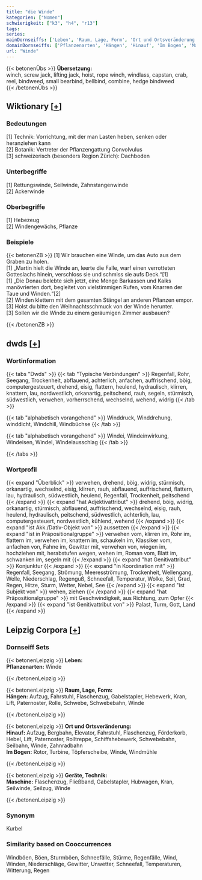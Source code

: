 ```yaml
---
title: "die Winde"
kategorien: ["Nomen"]
schwierigkeit: ["k3", "h4", "r13"]
tags:
series:
mainDornseiffs: ['Leben', 'Raum, Lage, Form', 'Ort und Ortsveränderung', 'Geräte, Technik']
domainDornseiffs: ['Pflanzenarten', 'Hängen', 'Hinauf', 'Im Bogen', 'Maschine']
url: "Winde"
---
```


{{< betonenÜbs >}}
**Übersetzung:**  
winch, screw jack, lifting jack, hoist, rope  winch, windlass, capstan, crab, reel, bindweed, small bearbind, bellbind, combine, hedge bindweed  
{{< /betonenÜbs >}}

## Wiktionary [[+](https://de.wiktionary.org/wiki/Winde)]

### Bedeutungen
[1] Technik: Vorrichtung, mit der man Lasten heben, senken oder heranziehen kann  
[2] Botanik: Vertreter der Pflanzengattung Convolvulus  
[3] schweizerisch (besonders Region Zürich): Dachboden  

### Unterbegriffe
[1] Rettungswinde, Seilwinde, Zahnstangenwinde  
[2] Ackerwinde  

### Oberbegriffe
[1] Hebezeug  
[2] Windengewächs, Pflanze  

### Beispiele
{{< betonenZB >}}
[1] Wir brauchen eine Winde, um das Auto aus dem Graben zu holen.  
[1] „Martin hielt die Winde an, leerte die Falle, warf einen verrotteten Gotteslachs hinein, verschloss sie und schmiss sie aufs Deck.“[1]  
[1] „Die Donau belebte sich jetzt, eine Menge Barkassen und Kaiks manövrierten dort, begleitet von vielstimmigen Rufen, vom Knarren der Taue und Winden.“[2]  
[2] Winden klettern mit dem gesamten Stängel an anderen Pflanzen empor.  
[3] Holst du bitte den Weihnachtsschmuck von der Winde herunter.  
[3] Sollen wir die Winde zu einem geräumigen Zimmer ausbauen?  

{{< /betonenZB >}}


## dwds [[+](https://www.dwds.de/wb/Winde)]

### Wortinformation
{{< tabs "Dwds" >}}
{{< tab "Typische Verbindungen" >}}
Regenfall, Rohr, Seegang, Trockenheit, abflauend, achterlich, anfachen, auffrischend, böig, computergesteuert, drehend, eisig, flattern, heulend, hydraulisch, klirren, knattern, lau, nordwestlich, orkanartig, peitschend, rauh, segeln, stürmisch, südwestlich, verwehen, vorherrschend, wechselnd, wehend, widrig
{{< /tab >}}

{{< tab "alphabetisch vorangehend" >}}
Winddruck, Winddrehung, winddicht, Windchill, Windbüchse
{{< /tab >}}

{{< tab "alphabetisch vorangehend" >}}
Windei, Windeinwirkung, Windeisen, Windel, Windelausschlag
{{< /tab >}}

{{< /tabs >}}

### Wortprofil
{{< expand "Überblick" >}} verwehen, drehend, böig, widrig, stürmisch, orkanartig, wechselnd, eisig, klirren, rauh, abflauend, auffrischend, flattern, lau, hydraulisch, südwestlich, heulend, Regenfall, Trockenheit, peitschend {{< /expand >}}
{{< expand "hat Adjektivattribut" >}} drehend, böig, widrig, orkanartig, stürmisch, abflauend, auffrischend, wechselnd, eisig, rauh, heulend, hydraulisch, peitschend, südwestlich, achterlich, lau, computergesteuert, nordwestlich, kühlend, wehend {{< /expand >}}
{{< expand "ist Akk./Dativ-Objekt von" >}} aussetzen {{< /expand >}}
{{< expand "ist in Präpositionalgruppe" >}} verwehen vom, klirren im, Rohr im, flattern im, verwehen im, knattern im, schaukeln im, Klassiker vom, anfachen von, Fahne im, Gewitter mit, verwehen von, wiegen im, hochziehen mit, herabstufen wegen, wehen im, Roman vom, Blatt im, schwanken im, segeln mit {{< /expand >}}
{{< expand "hat Genitivattribut" >}} Konjunktur {{< /expand >}}
{{< expand "in Koordination mit" >}} Regenfall, Seegang, Strömung, Meeresströmung, Trockenheit, Wellengang, Welle, Niederschlag, Regenguß, Schneefall, Temperatur, Wolke, Seil, Grad, Regen, Hitze, Sturm, Wetter, Nebel, See {{< /expand >}}
{{< expand "ist Subjekt von" >}} wehen, ziehen {{< /expand >}}
{{< expand "hat Präpositionalgruppe" >}} mit Geschwindigkeit, aus Richtung, zum Opfer {{< /expand >}}
{{< expand "ist Genitivattribut von" >}} Palast, Turm, Gott, Land {{< /expand >}}

## Leipzig Corpora [[+](https://corpora.uni-leipzig.de/en/res?word=Winde&corpusId=deu_newscrawl-public_2018)]

### Dornseiff Sets
{{< betonenLeipzig >}}
**Leben:**  
**Pflanzenarten:** Winde  

{{< /betonenLeipzig >}}


{{< betonenLeipzig >}}
**Raum, Lage, Form:**  
**Hängen:** Aufzug, Fahrstuhl, Flaschenzug, Gabelstapler, Hebewerk, Kran, Lift, Paternoster, Rolle, Schwebe, Schwebebahn, Winde  

{{< /betonenLeipzig >}}


{{< betonenLeipzig >}}
**Ort und Ortsveränderung:**  
**Hinauf:** Aufzug, Bergbahn, Elevator, Fahrstuhl, Flaschenzug, Förderkorb, Hebel, Lift, Paternoster, Rolltreppe, Schiffshebewerk, Schwebebahn, Seilbahn, Winde, Zahnradbahn  
**Im Bogen:** Rotor, Turbine, Töpferscheibe, Winde, Windmühle  

{{< /betonenLeipzig >}}


{{< betonenLeipzig >}}
**Geräte, Technik:**  
**Maschine:** Flaschenzug, Fließband, Gabelstapler, Hubwagen, Kran, Seilwinde, Seilzug, Winde  

{{< /betonenLeipzig >}}

### Synonym
Kurbel


### Similarity based on Cooccurrences
Windböen, Böen, Sturmböen, Schneefälle, Stürme, Regenfälle, Wind, Winden, Niederschläge, Gewitter, Unwetter, Schneefall, Temperaturen, Witterung, Regen

